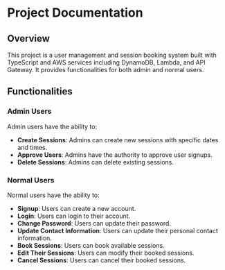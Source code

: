 # Project Documentation

## Overview

This project is a user management and session booking system built with TypeScript and AWS services including DynamoDB, Lambda, and API Gateway. It provides functionalities for both admin and normal users.

## Functionalities

### Admin Users

Admin users have the ability to:

- **Create Sessions**: Admins can create new sessions with specific dates and times.
- **Approve Users**: Admins have the authority to approve user signups.
- **Delete Sessions**: Admins can delete existing sessions.

### Normal Users

Normal users have the ability to:

- **Signup**: Users can create a new account.
- **Login**: Users can login to their account.
- **Change Password**: Users can update their password.
- **Update Contact Information**: Users can update their personal contact information.
- **Book Sessions**: Users can book available sessions.
- **Edit Their Sessions**: Users can modify their booked sessions.
- **Cancel Sessions**: Users can cancel their booked sessions.